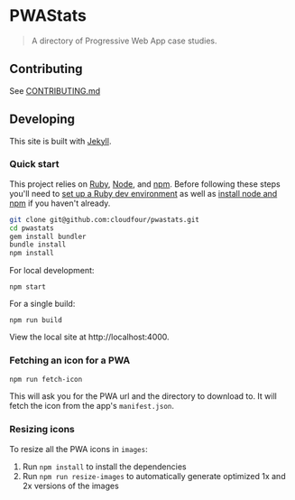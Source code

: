 # PWAStats

> A directory of Progressive Web App case studies.

## Contributing

See [CONTRIBUTING.md](.github/CONTRIBUTING.md)

## Developing

This site is built with [Jekyll](https://jekyllrb.com/docs/home/).

### Quick start

This project relies on [Ruby](https://www.ruby-lang.org/en/), [Node](https://nodejs.org/), and [npm](https://www.npmjs.com/). Before following these steps you'll need to [set up a Ruby dev environment](https://jekyllrb.com/docs/installation/) as well as [install node and npm](https://blog.npmjs.org/post/85484771375/how-to-install-npm) if you haven't already.

```sh
git clone git@github.com:cloudfour/pwastats.git
cd pwastats
gem install bundler
bundle install
npm install
```

For local development:

```
npm start
```

For a single build:

```
npm run build
```

View the local site at http://localhost:4000.

### Fetching an icon for a PWA

```sh
npm run fetch-icon
```

This will ask you for the PWA url and the directory to download to. It will fetch the icon from the app's `manifest.json`.

### Resizing icons

To resize all the PWA icons in `images`:

1.  Run `npm install` to install the dependencies
2.  Run `npm run resize-images` to automatically generate optimized 1x and 2x versions of the images
